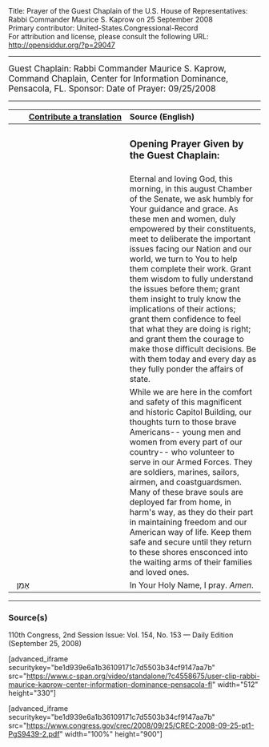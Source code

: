 <html>
<head></head>
<body>
Title: Prayer of the Guest Chaplain of the U.S. House of Representatives: Rabbi Commander Maurice S. Kaprow on 25 September 2008<br />
Primary contributor: United-States.Congressional-Record<br />
For attribution and license, please consult the following URL: <a href="http://opensiddur.org/?p=29047">http://opensiddur.org/?p=29047</a>
<p />
<hr />

<div class="english" style="font-size:1.2em;">
Guest Chaplain: Rabbi Commander Maurice S. Kaprow, Command Chaplain, Center for Information Dominance, Pensacola, FL.
Sponsor: 
Date of Prayer: 09/25/2008

<!--
<blockquote>
<h3>One Minute Speech Given in Recognition of the Guest Chaplain:</h3>
</blockquote>
-->
</div>

<hr />

<table style="margin-left: auto;margin-right: auto;" class="draggable">
<thead><tr><th id="x" style="text-align: right;"><a href="/contributing/upload/">Contribute a translation</a></th><th style="text-align: left;">Source (English)</th></tr></thead>
<tbody>
<tr><td style="vertical-align:top;" width="46%">
<div class="liturgy"><span lang="he">

</span></div></td>
 
<td style="vertical-align:top;" width="53%">
<div class="english">
<h3>Opening Prayer Given by the Guest Chaplain:</h3>
</div></td></tr>

<tr><td style="vertical-align:top;" width="46%">
<div class="liturgy"><span lang="he">

</span></div></td>
 
<td style="vertical-align:top;" width="53%">
<div class="english">
Eternal and loving God, 
this morning, 
in this august Chamber of the Senate, 
we ask humbly for Your guidance and grace. 
As these men and women, 
duly empowered by their constituents, 
meet to deliberate the important issues facing our Nation and our world, 
we turn to You to help them complete their work. 
Grant them wisdom to fully understand the issues before them; 
grant them insight to truly know the implications of their actions; 
grant them confidence to feel that what they are doing is right; 
and grant them the courage to make those difficult decisions. 
Be with them today and every day as they fully ponder the affairs of state.  
</div></td></tr>


<tr><td style="vertical-align:top;" width="46%">
<div class="liturgy"><span lang="he">

</span></div></td>
 
<td style="vertical-align:top;" width="53%">
<div class="english">
While we are here 
in the comfort and safety 
of this magnificent and historic Capitol Building, 
our thoughts turn to those brave Americans-- 
young men and women from every part of our country--
who volunteer to serve in our Armed Forces. 
They are soldiers, marines, sailors, airmen, and coastguardsmen. 
Many of these brave souls are deployed far from home, 
in harm's way, 
as they do their part in maintaining freedom 
and our American way of life. 
Keep them safe and secure 
until they return to these shores 
ensconced into the waiting arms 
of their families and loved ones.
</div></td></tr>


<tr><td style="vertical-align:top;" width="46%">
<div class="liturgy"><span lang="he">
&nbsp;
אָמֵן׃
</span></div></td>
 
<td style="vertical-align:top;" width="53%">
<div class="english">
In Your Holy Name, I pray.
<em>Amen</em>.
</div></td></tr>
</tbody></table>

<hr />

<h3>Source(s)</h3>

110th Congress, 2nd Session
Issue: Vol. 154, No. 153 — Daily Edition (September 25, 2008)

[advanced_iframe securitykey="be1d939e6a1b36109171c7d5503b34cf9147aa7b" src="https://www.c-span.org/video/standalone/?c4558675/user-clip-rabbi-maurice-kaprow-center-information-dominance-pensacola-fl" width="512" height="330"]

[advanced_iframe securitykey="be1d939e6a1b36109171c7d5503b34cf9147aa7b" src="https://www.congress.gov/crec/2008/09/25/CREC-2008-09-25-pt1-PgS9439-2.pdf" width="100%" height="900"]

</body>
</html>